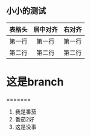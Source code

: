 ## 小小的测试
| 表格头 | 居中对齐 | 右对齐|
| ---- | :---: | ----:|
| 第一行 | 第一行 | 第一行 |
| 第二行 | 第二行 | 第二行 |

#  这是branch

=======
1. 我是番茄
2. 番茄2好
3. 这是没事
